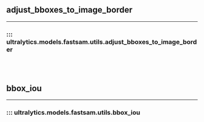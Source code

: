 ## adjust_bboxes_to_image_border
---
### ::: ultralytics.models.fastsam.utils.adjust_bboxes_to_image_border
<br><br>

## bbox_iou
---
### ::: ultralytics.models.fastsam.utils.bbox_iou
<br><br>
